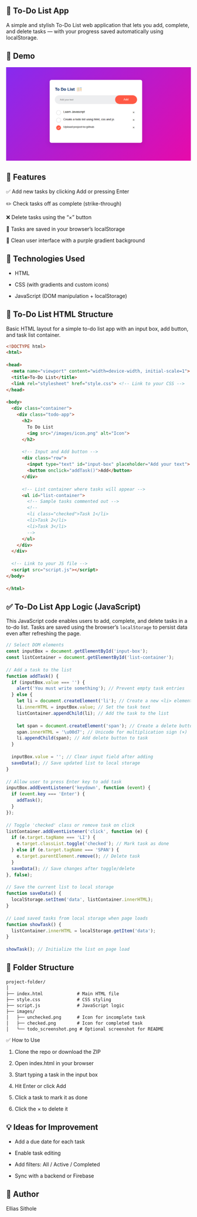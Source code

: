 ## 📝 To-Do List App
A simple and stylish To-Do List web application that lets you add, complete, and delete tasks — with your progress saved automatically using localStorage.

<!-- Replace with your actual screenshot path or GitHub image URL -->
## 📸 Demo
![App Screenshot](screenshot.PNG)


## 🚀 Features
✅ Add new tasks by clicking Add or pressing Enter

✏️ Check tasks off as complete (strike-through)

❌ Delete tasks using the “×” button

💾 Tasks are saved in your browser’s localStorage

🎨 Clean user interface with a purple gradient background

## 🔧 Technologies Used
- HTML

- CSS (with gradients and custom icons)

- JavaScript (DOM manipulation + localStorage)

## 📝 To-Do List HTML Structure

Basic HTML layout for a simple to-do list app with an input box, add button, and task list container.

```html
<!DOCTYPE html>
<html>

<head>
  <meta name="viewport" content="width=device-width, initial-scale=1">
  <title>To-Do List</title>
  <link rel="stylesheet" href="style.css"> <!-- Link to your CSS -->
</head>

<body>
  <div class="container">
    <div class="todo-app">
      <h2>
        To Do List
        <img src="/images/icon.png" alt="Icon">
      </h2>

      <!-- Input and Add button -->
      <div class="row">
        <input type="text" id="input-box" placeholder="Add your text">
        <button onclick="addTask()">Add</button>
      </div>

      <!-- List container where tasks will appear -->
      <ul id="list-container">
        <!-- Sample tasks commented out -->
        <!--
        <li class="checked">Task 1</li>
        <li>Task 2</li>
        <li>Task 3</li>
        -->
      </ul>
    </div>
  </div>

  <!-- Link to your JS file -->
  <script src="script.js"></script>
</body>

</html>
```
  
## ✅ To-Do List App Logic (JavaScript)

This JavaScript code enables users to add, complete, and delete tasks in a to-do list. Tasks are saved using the browser’s `localStorage` to persist data even after refreshing the page.

```javascript
// Select DOM elements
const inputBox = document.getElementById('input-box');
const listContainer = document.getElementById('list-container');

// Add a task to the list
function addTask() {
  if (inputBox.value === '') {
    alert('You must write something'); // Prevent empty task entries
  } else {
    let li = document.createElement('li'); // Create a new <li> element
    li.innerHTML = inputBox.value; // Set the task text
    listContainer.appendChild(li); // Add the task to the list

    let span = document.createElement('span'); // Create a delete button
    span.innerHTML = '\u00d7'; // Unicode for multiplication sign (×)
    li.appendChild(span); // Add delete button to task
  }

  inputBox.value = ''; // Clear input field after adding
  saveData(); // Save updated list to local storage
}

// Allow user to press Enter key to add task
inputBox.addEventListener('keydown', function (event) {
  if (event.key === 'Enter') {
    addTask();
  }
});

// Toggle 'checked' class or remove task on click
listContainer.addEventListener('click', function (e) {
  if (e.target.tagName === 'LI') {
    e.target.classList.toggle('checked'); // Mark task as done
  } else if (e.target.tagName === 'SPAN') {
    e.target.parentElement.remove(); // Delete task
  }
  saveData(); // Save changes after toggle/delete
}, false);

// Save the current list to local storage
function saveData() {
  localStorage.setItem('data', listContainer.innerHTML);
}

// Load saved tasks from local storage when page loads
function showTask() {
  listContainer.innerHTML = localStorage.getItem('data');
}

showTask(); // Initialize the list on page load
```

## 📁 Folder Structure
```
project-folder/
│
├── index.html             # Main HTML file
├── style.css              # CSS styling
├── script.js              # JavaScript logic
├── images/
│   ├── unchecked.png      # Icon for incomplete task
│   ├── checked.png        # Icon for completed task
│   └── todo_screenshot.png # Optional screenshot for README
```
✅ How to Use
1. Clone the repo or download the ZIP

2. Open index.html in your browser

3. Start typing a task in the input box

4. Hit Enter or click Add

5. Click a task to mark it as done

6. Click the × to delete it

## 💡 Ideas for Improvement
- Add a due date for each task

- Enable task editing

- Add filters: All / Active / Completed

- Sync with a backend or Firebase
 ## 👤 Author
 Ellias Sithole
